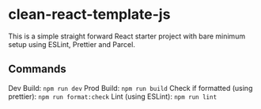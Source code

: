# clean-react-template-js

This is a simple straight forward React starter project with bare minimum setup using ESLint, Prettier and Parcel. 

## Commands
Dev Build: `npm run dev`
Prod Build: `npm run build`
Check if formatted (using prettier): `npm run format:check` 
Lint (using ESLint): `npm run lint`